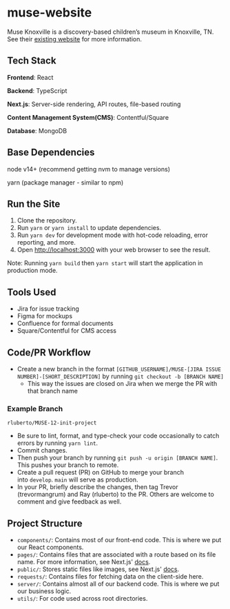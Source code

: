 # muse-website
Muse Knoxville is a discovery-based children’s museum in Knoxville, TN. See their [existing website](https://www.themuseknoxville.org/) for more information.

## Tech Stack
**Frontend**: React

**Backend**: TypeScript

**Next.js**: Server-side rendering, API routes, file-based routing

**Content Management System(CMS)**: Contentful/Square

**Database**: MongoDB


## Base Dependencies
node v14+ (recommend getting nvm to manage versions)

yarn (package manager - similar to npm)

## Run the Site
1. Clone the repository.
2. Run `yarn` or `yarn install` to update dependencies.
3. Run `yarn dev` for development mode with hot-code reloading, error reporting, and more.
4. Open [http://localhost:3000](http://localhost:3000) with your web browser to see the result.

Note: Running `yarn build` then `yarn start` will start the application in production mode.

## Tools Used
* Jira for issue tracking
* Figma for mockups
* Confluence for formal documents
* Square/Contentful for CMS access

## Code/PR Workflow
* Create a new branch in the format `[GITHUB_USERNAME]/MUSE-[JIRA ISSUE NUMBER]-[SHORT_DESCRIPTION]` by running `git checkout -b [BRANCH NAME]`
  * This way the issues are closed on Jira when we merge the PR with that branch name
### Example Branch
    rluberto/MUSE-12-init-project

* Be sure to lint, format, and type-check your code occasionally to catch errors by running `yarn lint`.
* Commit changes.
* Then push your branch by running `git push -u origin [BRANCH NAME]`. This pushes your branch to remote.
* Create a pull request (PR) on GitHub to merge your branch into `develop`. `main` will serve as production.
* In your PR, briefly describe the changes, then tag Trevor (trevormangrum) and Ray (rluberto) to the PR. Others are welcome to comment and give feedback as well.

## Project Structure
* `components/`: Contains most of our front-end code. This is where we put our React components.
* `pages/`: Contains files that are associated with a route based on its file name. For more information, see Next.js' [docs](https://nextjs.org/docs/basic-features/pages).
* `public/`: Stores static files like images, see Next.js' [docs](https://nextjs.org/docs/basic-features/static-file-serving).
* `requests/`: Contains files for fetching data on the client-side here.
* `server/`: Contains almost all of our backend code. This is where we put our business logic. 
* `utils/`: For code used across root directories.
